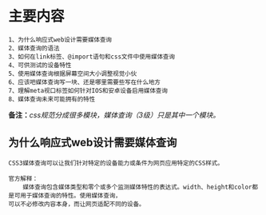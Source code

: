 # 主要内容

```
1、为什么响应式web设计需要媒体查询
2、媒体查询的语法
3、如何在link标签、@import语句和css文件中使用媒体查询
4、可供测试的设备特性
5、使用媒体查询根据屏幕空间大小调整视觉小伙
6、应该吧媒体查询写一块、还是哪里需要些写在什么地方
7、理解meta视口标签如何针对IOS和安卓设备启用媒体查询
8、媒体查询未来可能拥有的特性
```

**备注：**_css规范分成很多模块，媒体查询（3级）只是其中一个模块。_

## 为什么响应式web设计需要媒体查询

```
CSS3媒体查询可以让我们针对特定的设备能力或条件为网页应用特定的CSS样式。

官方解释：
    媒体查询包含媒体类型和零个或多个监测媒体特性的表达式。width、height和color都是可用于媒体查询的特性。使用媒体查询，
可以不必修改内容本身，而让网页适配不同的设备。


```



